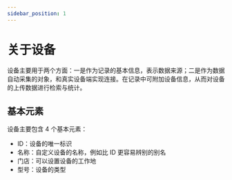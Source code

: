 ```yaml
---
sidebar_position: 1
---
```


# 关于设备

设备主要用于两个方面：一是作为记录的基本信息，表示数据来源；二是作为数据自动采集的对象，和真实设备端实现连接。在记录中可附加设备信息，从而对设备的上传数据进行检索与统计。

## 基本元素

设备主要包含 4 个基本元素：

- ID：设备的唯一标识
- 名称：自定义设备的名称，例如比 ID 更容易辨别的别名
- 门店：可以设置设备的工作地
- 型号：设备的类型
